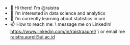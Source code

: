 - 👋 Hi there! I'm @raistra
- 🔭 I’m interested in data science and analytics
- 🌱 I’m currently learning about statistics in uni
- 📫 How to reach me: \\
  message me on LinkedIn! https://www.linkedin.com/in/raistraaurel/ \\
  or email me raistra.aurel@ui.ac.id

